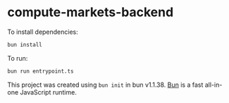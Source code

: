 # compute-markets-backend

To install dependencies:

```bash
bun install
```

To run:

```bash
bun run entrypoint.ts
```

This project was created using `bun init` in bun v1.1.38. [Bun](https://bun.sh) is a fast all-in-one JavaScript runtime.
